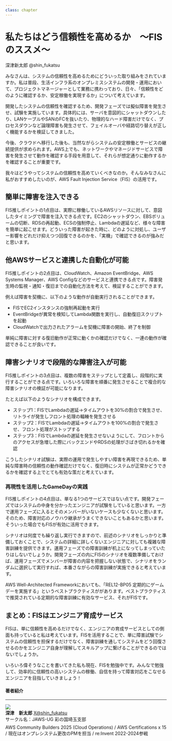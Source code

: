 ```yaml
---
class: chapter
---
```


# 私たちはどう信頼性を高めるか　〜FISのススメ〜

<div class="flush-right">
深津新太郎 @shin_fukatsu
</div>



みなさんは、システムの信頼性を高めるためにどういった取り組みをされていますか。私は普段、生活インフラ系のオンプレミスシステムの開発・運用において、プロジェクトマネージャーとして業務に携わっており、日々、「信頼性をどのように確認するか、安定稼働を実現するか」について考えています。

開発したシステムの信頼性を確認するため、開発フェーズでは擬似障害を発生させ、試験を実施しています。具体的には、サーバを意図的にシャットダウンしたり、LANケーブルやSANのFCを抜いたり、物理的なハード障害だけでなく、プロセスダウンなど論理障害も発生させて、フェイルオーバや経路切り替えが正しく機能するかを検証してきました。

今後、クラウドへ移行した後も、当然ながらシステムの安定稼働とサービスの継続提供が求められます。AWS上でも、ネットワークやマネージドサービスで障害を発生させて動作を確認する手段を用意して、それらが想定通りに動作するかを確認することが重要です。

我々はどうやってシステムの信頼性を高めていくべきなのか。そんなみなさんに私がおすすめしたいのが、AWS Fault Injection Service（FIS）の活用です。

## 簡単に障害を注入できる

FIS推しポイントの1点目は、実際に稼働しているAWSリソースに対して、意図したタイミングで障害を注入できる点です。EC2のシャットダウン、EBSボリュームの切断、RDSの再起動、ECSの強制停止、Lambdaの遅延など、様々な障害を簡単に起こせます。どういった障害が起きた時に、どのように対処し、ユーザー影響をどれだけ抑えつつ回復できるのかを、「実機」で確認できるのが強みだと思います。

## 他AWSサービスと連携した自動化が可能

FIS推しポイントの2点目は、CloudWatch、Amazon EventBridge、AWS Systems Manager、AWS Configなどのサービスと連携できる点です。障害発生時の監視・通知・復旧までの自動化方法を考えて、検証することができます。

例えば障害を契機に、以下のような動作が自動実行されることができます。

* FISでEC2インスタンスの強制再起動を実行
* EventBridgeが異常を検知してLambda関数を実行し、自動復旧スクリプトを起動
* CloudWatchで出力されたアラームを契機に障害の開始、終了を制御

単純に障害に対する復旧動作が正常に動くかの確認だけでなく、一連の動作が確認できることが良いです。

## 障害シナリオで段階的な障害注入が可能

FIS推しポイントの3点目は、複数の障害をステップとして定義し、段階的に実行することができる点です。いろいろな障害を順番に発生させることで複合的な障害シナリオの検証が可能になります。

たとえば以下のようなシナリオを構成できます。

* ステップ1：FISでLambdaの遅延→タイムアウトを30%の割合で発生させ、リトライが発生しフロント処理の輻輳を発生させる
* ステップ2：FISでLambdaの遅延→タイムアウトを100%の割合で発生させ、フロント処理がストップする
* ステップ3：FISでLambdaの遅延を発生させないようにして、フロントからのアクセスが急増した際にバックエンドやRDSの処理がさばき切れるかを確認

こうしたシナリオ試験は、実際の運用で発生しやすい障害を再現できるため、単純な障害時の信頼性の動作確認だけでなく、復旧時にシステムが正常かどうできるかを確認する上でとても有効な策だと考えています。

###  再現性を活用したGameDayの実践

FIS推しポイントの4点目は、単なる1つのサービスではない点です。開発フェーズではシステムの中身を分かったエンジニアが試験をしていると思います。一方で運用フェーズに入るとそのメンバーがいないケースも少なくないと思います。そのため、障害対応のノウハウ継承がうまくできないこともあるかと思います。そういった場合でもFISが有効に活用できます。

シナリオは何度でも繰り返し実行できますので、前述のシナリオをしっかりと準備しておくことで、システムの詳細に詳しくないエンジニアに対しても複雑な障害訓練を提供できます。運用フェーズでの障害訓練が机上になってしまっていたりはしないでしょうか。開発フェーズの内にFISのシナリオを複数準備しておけば、運用フェーズでメンバーが障害の内容を把握しない状態で、シナリオをランダムに選択して実行すれば、本番さながらの障害訓練が実施できると考えています。

AWS Well-Architected Frameworkにおいても、「REL12-BP05 定期的にゲームデーを実施する」というベストプラクティスががあります。ベストプラクティスで推奨されている定期的な障害訓練に有効なサービス、それがFISです。

## まとめ：FISはエンジニア育成サービス

FISは、単に信頼性を高めるだけでなく、エンジニアの育成サービスとしての側面も持っていると私は考えています。FISを活用することで、単に障害試験でシステムの信頼性を担保するだけでなく、障害訓練を通してシステムをどう回復させるのかをエンジニア自身が理解してスキルアップに繋げることができるのではないでしょうか。

いろいろ偉そうなことを書いてきた私も現在、FISを勉強中です。みんなで勉強して、効率的に信頼性の高いシステムの稼働、自信を持って障害対応をこなせるエンジニアを目指していきましょう！


#### 著者紹介

---

<div class="author-profile">
    <img src="images/shfk2.jpg">
    <div>
        <div>
            <b>深津　新太郎</b>
            <a href="https://twitter.com/shin_fukatsu">X@shin_fukatsu</a>
        </div>
        <div>
            サークル名：JAWS-UG 彩の国埼玉支部
        </div>
    </div>
</div>
<p style="margin-top: 0.5em; margin-bottom: 2em;">
AWS Community Builders 2025 (Cloud Operations) / AWS Certifications  x 15 / 現在はオンプレシステム更改のPMを担当 / re:Invent 2022-2024参戦<br>
</p>